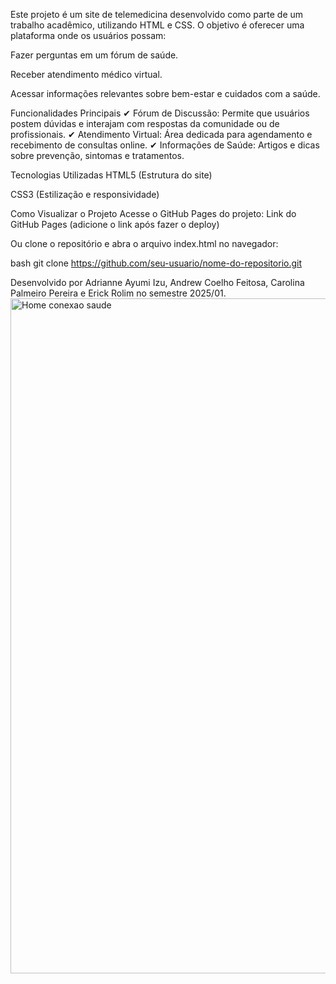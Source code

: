 Este projeto é um site de telemedicina desenvolvido como parte de um trabalho acadêmico, utilizando HTML e CSS. O objetivo é oferecer uma plataforma onde os usuários possam:

Fazer perguntas em um fórum de saúde.

Receber atendimento médico virtual.

Acessar informações relevantes sobre bem-estar e cuidados com a saúde.

Funcionalidades Principais
✔ Fórum de Discussão: Permite que usuários postem dúvidas e interajam com respostas da comunidade ou de profissionais.
✔ Atendimento Virtual: Área dedicada para agendamento e recebimento de consultas online.
✔ Informações de Saúde: Artigos e dicas sobre prevenção, sintomas e tratamentos.

Tecnologias Utilizadas
HTML5 (Estrutura do site)

CSS3 (Estilização e responsividade)

Como Visualizar o Projeto
Acesse o GitHub Pages do projeto: Link do GitHub Pages (adicione o link após fazer o deploy)

Ou clone o repositório e abra o arquivo index.html no navegador:

bash
git clone https://github.com/seu-usuario/nome-do-repositorio.git

Desenvolvido por Adrianne Ayumi Izu, Andrew Coelho Feitosa, Carolina Palmeiro Pereira e Erick Rolim no semestre 2025/01.
<img width="1920" height="1080" alt="Home conexao saude" src="https://github.com/user-attachments/assets/fb761c48-5591-4a1f-88c8-b83af622c924" />

